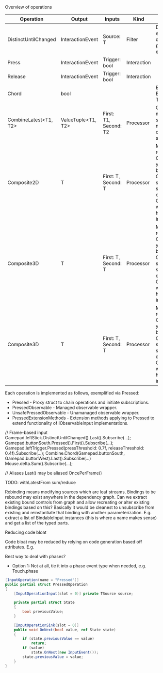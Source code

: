 Overview of operations

| Operation              | Output             | Inputs                | Kind        | Comment                                                                                                                                                 |
|------------------------|--------------------|-----------------------|-------------|---------------------------------------------------------------------------------------------------------------------------------------------------------|
| DistinctUntilChanged   | InteractionEvent   | Source: T             | Filter      | Discards element if not different from previous element.                                                                                                |
| Press                  | InteractionEvent   | Trigger: bool         | Interaction |                                                                                                                                                         |
| Release                | InteractionEvent   | Trigger: bool         | Interaction |                                                                                                                                                         |
| Chord<T>               | bool               |                       |             | Basically Edge<T1, T2>?                                                                                                                                 |
| CombineLatest<T1, T2>  | ValueTuple<T1, T2> | First: T1, Second: T2 | Processor   | Combines multiple streams into a new composite stream.                                                                                                  |
| Composite2D<T>         | T                  | First: T, Second: T   | Processor   | Might not be required since CombineLatest yields same behavior. Composite is a simplified specialization of CombineLatest with homogeneous input types. |
| Composite3D<T>         | T                  | First: T, Second: T   | Processor   | Might not be required since CombineLatest yields same behavior. Composite is a simplified specialization of CombineLatest with homogeneous input types. |
| Composite3D<T>         | T                  | First: T, Second: T   | Processor   | Might not be required since CombineLatest yields same behavior. Composite is a simplified specialization of CombineLatest with homogeneous input types. |

Each operation is implemented as follows, exemplified via Pressed:
- Pressed - Proxy struct to chain operations and initiate subscriptions.
- PressedObservable - Managed observable wrapper.
- UnsafePressedObservable - Unamanaged observable wrapper.
- PressedExtensionMethods - Extension methods applying to Pressed to extend functionality of IObservableInput implementations.

// Frame-based input
Gamepad.leftStick.DistinctUntilChanged().Last().Subscribe(...);
Gamepad.buttonSouth.Pressed().First().Subscribe(...);
Gamepad.leftTrigger.Pressed(pressThreshold: 0.7f, releaseThreshold: 0.4f).Subscribe(...);
Combine.Chord(Gamepad.buttonSouth, Gamepad.buttonWest).Last().Subscribe(...)
Mouse.delta.Sum().Subscribe(...);

// Aliases
Last() may be aliased OncePerFrame()

TODO:
withLatestFrom
sum/reduce

Rebinding means modifying sources which are leaf streams. Bindings to be rebound may exist anywhere in the dependency graph.
Can we extract existing bound controls from graph and allow recreating or alter existing bindings based on this?
Basically it would be cleanest to unsubscribe from existing and reinstantiate that binding with another parameterization.
E.g. extract a list of BindableInput instances (this is where a name makes sense) and get a list of the typed parts.

Reducing code bloat

Code bloat may be reduced by relying on code generation based off attributes. E.g.

Best way to deal with phases? 
- Option 1: Not at all, tie it into a phase event type when needed, e.g. Touch.phase





```cs
[InputOperation(name = "Pressed")]
public partial struct PressedOperation
{
    [InputOperationInput(slot = 0)] private TSource source;
    
    private partial struct State
    {
        bool previousValue;
    }
    
    [InputOperationSink(slot = 0)]
    public void OnNext(bool value, ref State state)
    {
        if (state.previousValue == value) 
            return;
        if (value) 
            state.OnNext(new InputEvent());
        state.previousValue = value;
    }
}
```